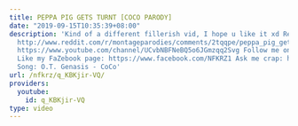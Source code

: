 ```yaml
---
title: PEPPA PIG GETS TURNT [COCO PARODY]
date: "2019-09-15T10:35:39+08:00"
description: 'Kind of a different fillerish vid, I hope u like it xd Reddit thread:
  http://www.reddit.com/r/montageparodies/comments/2tqqpe/peppa_pig_gets_turnt/ GAMEFKRZ:
  https://www.youtube.com/channel/UCvbNBFNeBQ5o6JGmzqq2Svg Follow me on Twitter: https://twitter.com/NFKRZ
  Like my FaZebook page: https://www.facebook.com/NFKRZ1 Ask me crap: http://ask.fm/NFKRZ_
  Song: O.T. Genasis - CoCo'
url: /nfkrz/q_KBKjir-VQ/
providers:
  youtube:
    id: q_KBKjir-VQ
type: video
---
```

